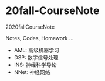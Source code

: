 # 20fall-CourseNote
2020fallCourseNote

Notes, Codes, Homework ...

+ AML: 高级机器学习
+ DSP: 数字信号处理
+ INS: 神经科学导论
+ NNet: 神经网络
